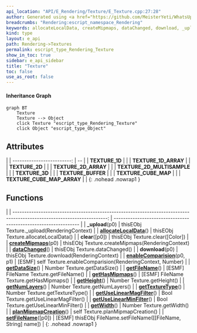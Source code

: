 ```yaml
---
api_location: "API/E_Rendering/Texture/E_Texture.cpp:27:28"
author: Generated using <a href="https://github.com/MeisterYeti/WhatsUpDoc">WhatsUpDoc</a>
breadcrumbs: "Rendering:escript_namespace_Rendering"
keywords: allocateLocalData, createMipmaps, dataChanged, download, _upload, clear, enableComparision, getHasMipmaps, getFileName, getDataSize, getHeight, getNumLayers, getTextureType, getWidth, getUseLinearMinFilter, getUseLinearMagFilter, planMipmapCreation, setFileName, TEXTURE_1D, TEXTURE_1D_ARRAY, TEXTURE_2D, TEXTURE_2D_ARRAY, TEXTURE_3D, TEXTURE_CUBE_MAP, TEXTURE_CUBE_MAP_ARRAY, TEXTURE_BUFFER, TEXTURE_2D_MULTISAMPLE
kind: type
layout: e_api
path: Rendering->Textures
permalink: escript_type_Rendering_Texture
show_in_toc: true
sidebar: e_api_sidebar
title: "Texture"
toc: false
use_as_root: false
---
```


#### Inheritance Graph

```mermaid
graph BT
	Texture
	Texture --> Object
	click Texture "escript_type_Rendering_Texture"
	click Object "escript_type_Object"
```

## Attributes

|
| -------------------------: | -- | 
| **TEXTURE_1D**             |  | 
| **TEXTURE_1D_ARRAY**       |  | 
| **TEXTURE_2D**             |  | 
| **TEXTURE_2D_ARRAY**       |  | 
| **TEXTURE_2D_MULTISAMPLE** |  | 
| **TEXTURE_3D**             |  | 
| **TEXTURE_BUFFER**         |  | 
| **TEXTURE_CUBE_MAP**       |  | 
| **TEXTURE_CUBE_MAP_ARRAY** |  | 
{: .nohead .nowrap1 }

## Functions

|
| ----------------------------------------------------------------------------------------------------------------------: | --------------------------------------------------------------- | 
| **_upload**(p0)                                                                                                         | thisEObj Texture._upload(RenderingContext)                      | 
| **[allocateLocalData](classRendering_1_1Texture#classRendering_1_1Texture_1a14b790558f05080e089633f703c2e0ed)**()       | thisEObj Texture.allocateLocalData()                            | 
| **clear**([p0])                                                                                                         | thisEObj Texture.clear([Color])                                 | 
| **[createMipmaps](classRendering_1_1Texture#classRendering_1_1Texture_1af8b219dfe63939ebbc38eee28150b5f1)**(p0)         | thisEObj Texture.createMipmaps(RenderingContext)                | 
| **[dataChanged](classRendering_1_1Texture#classRendering_1_1Texture_1aa2fca7bd70d315781f2030eaac18f679)**()             | thisEObj Texture.dataChanged()                                  | 
| **download**(p0)                                                                                                        | thisEObj Texture.download(RenderingContext)                     | 
| **[enableComparision](classRendering_1_1Texture#classRendering_1_1Texture_1ace0e95c4e9274a346f194ac964c8379a)**(p0, p1) | [ESMF] self Texture.enableComparision(RenderingContext, Number) | 
| **[getDataSize](classRendering_1_1Texture#classRendering_1_1Texture_1a965ed3a62cdca2b33b5b1df979cb3c3e)**()             | Number Texture.getDataSize()                                    | 
| **[getFileName](classRendering_1_1Texture#classRendering_1_1Texture_1aecddc234d5407e73d07c3928027bb797)**()             | [ESMF] FileName Texture.getFileName()                           | 
| **[getHasMipmaps](classRendering_1_1Texture#classRendering_1_1Texture_1a5190fd982b9a1327618f80e6dfc7801e)**()           | [ESMF] FileName Texture.getHasMipmaps()                         | 
| **[getHeight](classRendering_1_1Texture#classRendering_1_1Texture_1a366dbe4f2b925f75a5c0c802dd9eef9e)**()               | Number Texture.getHeight()                                      | 
| **[getNumLayers](classRendering_1_1Texture#classRendering_1_1Texture_1a2c7f7ed8a480dcdd13fd1d4ecd9adfb4)**()            | Number Texture.getNumLayers()                                   | 
| **[getTextureType](classRendering_1_1Texture#classRendering_1_1Texture_1a01a0bfa82d0477481472cf3ef213112a)**()          | Number Texture.getTextureType()                                 | 
| **[getUseLinearMagFilter](classRendering_1_1Texture#classRendering_1_1Texture_1a0d3673b5eb950498a9da59dfd4364038)**()   | Bool Texture.getUseLinearMagFilter()                            | 
| **[getUseLinearMinFilter](classRendering_1_1Texture#classRendering_1_1Texture_1a1668b06b3506a2cbe2fcb3f9a85dfe53)**()   | Bool Texture.getUseLinearMinFilter()                            | 
| **[getWidth](classRendering_1_1Texture#classRendering_1_1Texture_1a43ec4061caba1e9af3504ae1346e69d1)**()                | Number Texture.getWidth()                                       | 
| **[planMipmapCreation](classRendering_1_1Texture#classRendering_1_1Texture_1a639ce68242b35f8571b0292ff3fb7542)**()      | self Texture.planMipmapCreation()                               | 
| **[setFileName](classRendering_1_1Texture#classRendering_1_1Texture_1a91aa4746401c1905cfcf7a4a7a35d9ff)**([p0])         | [ESMF] thisEObj FileName.setFileName([[FileName, String] name]) | 
{: .nohead .nowrap1 }

